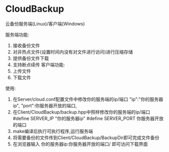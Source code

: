 # CloudBackup
云备份服务端(Linux)/客户端(Windows)

服务端功能:
1. 接收备份文件
2. 对非热点文件(设置时间内没有对文件进行访问)进行压缩存储
3. 提供备份文件下载
4. 支持断点续传
客户端功能:
1. 上传文件
2. 下载文件

使用:
1. 在Server/cloud.conf配置文件中修改你的服务端的ip/端口
  "ip":"你的服务器ip",
  "port":你服务器开放的端口,
3. 在Client/CloudBackup/backup.hpp中照样修改你的服务端的ip/端口
  #define SERVER_IP "你的服务器ip"
  #define SERVER_PORT 你服务器开放的端口
4. make编译后执行可执行程序,运行服务端
5. 将需要备份的文件传到Client/CloudBackup/BackupDir即可完成文件备份
6. 在浏览器输入 你的服务器ip:你服务器开放的端口/ 即可访问下载界面
